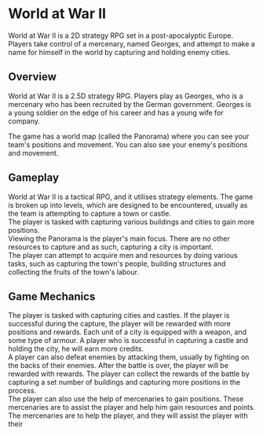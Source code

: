 # World at War II

World at War II is a 2D strategy RPG set in a post-apocalyptic Europe. Players take control of a mercenary, named Georges, and attempt to make a name for himself in the world by capturing and holding enemy cities.

## Overview

World at War II is a 2.5D strategy RPG. Players play as Georges, who is a mercenary who has been recruited by the German government. Georges is a young soldier on the edge of his career and has a young wife for company.   
  

The game has a world map (called the Panorama) where you can see your team's positions and movement. You can also see your enemy's positions and movement.  
 

## Gameplay

World at War II is a tactical RPG, and it utilises strategy elements. The game is broken up into levels, which are designed to be encountered, usually as the team is attempting to capture a town or castle.  
   The player is tasked with capturing various buildings and cities to gain more positions.  
    Viewing the Panorama is the player's main focus. There are no other resources to capture and as such, capturing a city is important.   
   The player can attempt to acquire men and resources by doing various tasks, such as capturing the town's people, building structures and collecting the fruits of the town's labour.  
  

## Game Mechanics

The player is tasked with capturing cities and castles. If the player is successful during the capture, the player will be rewarded with more positions and rewards. Each unit of a city is equipped with a weapon, and some type of armour. A player who is successful in capturing a castle and holding the city, he will earn more credits.  
   A player can also defeat enemies by attacking them, usually by fighting on the backs of their enemies. After the battle is over, the player will be rewarded with rewards. The player can collect the rewards of the battle by capturing a set number of buildings and capturing more positions in the process.  
   The player can also use the help of mercenaries to gain positions. These mercenaries are to assist the player and help him gain resources and points.  
   The mercenaries are to help the player, and they will assist the player with their